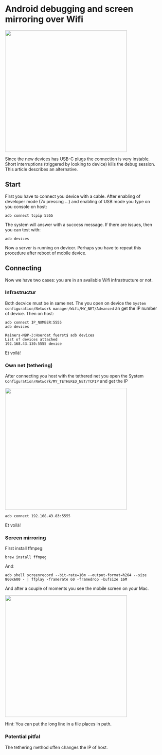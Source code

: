 # Android debugging and screen mirroring over Wifi


<img src="https://i.imgur.com/wO1TIO1.jpg" width=400 />


Since the new devices has USB-C plugs the connection is very instable. Short interruptions (triggered by looking to device) kills the debug session. This article describes an alternative.

## Start

First you have to connect you device with a cable. After enabling of developer mode (7x pressing …) and enabling of USB mode you type on you console on host:

```
adb connect tcpip 5555
```

The system will answer with a success message. If there are issues, then you can test with:

```
adb devices
```

Now a server is running on devicer. Perhaps you have to repeat this procedure after reboot of mobile device.

## Connecting

Now we have two cases: you are in an available Wifi infrastructure or not.

### Infrastructur

Both decvice must be in same net. The you open on device the `System configuration/Network manager/Wifi/MY_NET/Advanced` an get the IP number of device. Then on host:

```
adb connect IP_NUMBER:5555
adb devices

Rainers-MBP-3:Hoerdat fuerst$ adb devices
List of devices attached
192.168.43.130:5555	device
```

Et voilà!

### Own net (tethering)

After connecting you host with the tethered net you open the System `Configuration/Network/MY_TETHERED_NET/TCPIP` and get the IP

<img src="https://i.imgur.com/JxkReY9.png" width=400 />

```
adb connect 192.168.43.83:5555
```
Et voilà!

### Screen mirroring

First install ffmpeg

```
brew install ffmpeg
```
And:

```
adb shell screenrecord --bit-rate=16m --output-format=h264 --size 800x600 - | ffplay -framerate 60 -framedrop -bufsize 16M 
```
And after a couple of moments you see the mobile screen on your Mac.

<img src="https://i.imgur.com/A4Qct3D.jpg" width=400 />

Hint:
You can put the long line in a file places in path.

### Potential pitfal
The tethering method offen changes the IP of host.
